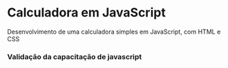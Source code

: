 # Calculadora em JavaScript
Desenvolvimento de uma calculadora simples em JavaScript, com HTML e CSS
### Validação da capacitação de javascript
